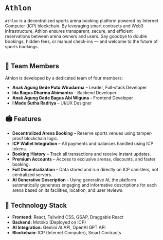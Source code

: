 # `Athlon`

`Athlon`  is a decentralized sports arena booking platform powered by Internet Computer (ICP) blockchain. By leveraging smart contracts and Web3 infrastructure, Athlon ensures transparent, secure, and efficient reservations between arena owners and users. Say goodbye to double bookings, hidden fees, or manual check-ins — and welcome to the future of sports bookings.

<p align="center">
  <img src="https://i.imghippo.com/files/AP5018QQ.png" alt="" border="0">
</p>

## 👥 Team Members
Athlon is developed by a dedicated team of four members:

- **Anak Agung Gede Putu Wiradarma** – Leader, Full-stack Developer
- **Ida Bagus Dharma Abimantra** – Backend Developer
- **Anak Agung Gede Bagus Abi Wiguna** - Frontend Developer
- **I Made Sutha Raditya** – UI/UX Designer

## 🏟️ Features
- **Decentralized Arena Booking** – Reserve sports venues using tamper-proof blockchain logic.
- **ICP Wallet Integration** – All payments and balances handled using ICP tokens.
- **Booking History** – Track all transactions and receive instant updates.
- **Premium Accounts** – Access to exclusive arenas, discounts, and faster booking.
- **Full Decentralization** – Data stored and run directly on ICP canisters, not centralized servers.
- **AI Generative Description** - Using generative AI, the platform automatically generates engaging and informative descriptions for each arena based on its facilities, location, and user reviews.

## 🚀 Technology Stack
- **Frontend:** React, Tailwind CSS, GSAP, Draggable React
- **Backend:** Motoko (Deployed on ICP)
- **AI Integration:** Gemini AI API, OpenAI GPT API
- **Blockchain:** ICP (Internet Computer), Smart Contracts

